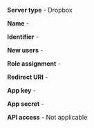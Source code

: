 **Server type** - Dropbox

**Name** -

**Identifier** -

**New users** -

**Role assignment** -

**Redirect URI** -

**App key** -

**App secret** -

**API access** - Not applicable
